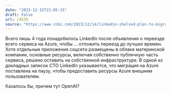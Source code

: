 ```yaml
---
date: "2023-12-15T21:05:15"
draft: False
url: /4535
source: "https://www.cnbc.com/2023/12/14/linkedin-shelved-plan-to-migrate-to-microsoft-azure-cloud.html"
---
```


Всего лишь 4 года понадобилось LinkedIn после объявления о переезде всего сервиса на Azure, чтобы … отложить переезд до лучших времен. Хотя отдельные приложения соцсети размещены в облаке материнской компании, основные ресурсы, включая собственно публичную часть сервиса, решено оставить на собственной инфраструктуре. В одной из докладных записок CTO LinkedIn указывается, что миграция на Azure поставлена на паузу, чтобы предоставить ресурсы Azure внешним пользователям.

Казалось бы, причем тут OpenAI?
